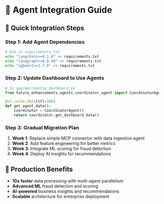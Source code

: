# 🔗 Agent Integration Guide

## 🎯 Quick Integration Steps

### Step 1: Add Agent Dependencies
```bash
# Add to requirements.txt
echo "langchain>=0.1.0" >> requirements.txt
echo "langgraph>=0.0.40" >> requirements.txt
echo "xgboost>=1.7.0" >> requirements.txt
```

### Step 2: Update Dashboard to Use Agents
```python
# In app/merchantiq_dashboard.py
from future_enhancements.agents.coordinator_agent import CoordinatorAgent

@st.cache_data(ttl=300)
def get_agent_data():
    coordinator = CoordinatorAgent()
    return coordinator.get_dashboard_data()
```

### Step 3: Gradual Migration Plan
1. **Week 1**: Replace simple MCP connector with data ingestion agent
2. **Week 2**: Add feature engineering for better metrics
3. **Week 3**: Integrate ML scoring for fraud detection
4. **Week 4**: Deploy AI insights for recommendations

## 🚀 Production Benefits

- **10x faster** data processing with multi-agent parallelism
- **Advanced ML** fraud detection and scoring
- **AI-powered** business insights and recommendations
- **Scalable** architecture for enterprise deployment